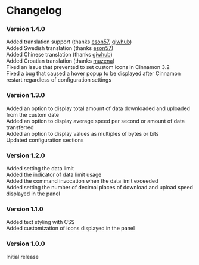 # Changelog

### Version 1.4.0
Added translation support (thanks [eson57](https://github.com/eson57), [giwhub](https://github.com/giwhub))  
Added Swedish translation (thanks [eson57](https://github.com/eson57))  
Added Chinese translation (thanks [giwhub](https://github.com/giwhub))  
Added Croatian translation (thanks [muzena](https://github.com/muzena))  
Fixed an issue that prevented to set custom icons in Cinnamon 3.2  
Fixed a bug that caused a hover popup to be displayed after Cinnamon restart regardless of configuration settings

### Version 1.3.0
Added an option to display total amount of data downloaded and uploaded from the custom date  
Added an option to display average speed per second or amount of data transferred  
Added an option to display values as multiples of bytes or bits  
Updated configuration sections  

### Version 1.2.0
Added setting the data limit  
Added the indicator of data limit usage  
Added the command invocation when the data limit exceeded  
Added setting the number of decimal places of download and upload speed displayed in the panel

### Version 1.1.0
Added text styling with CSS  
Added customization of icons displayed in the panel

### Version 1.0.0
Initial release
